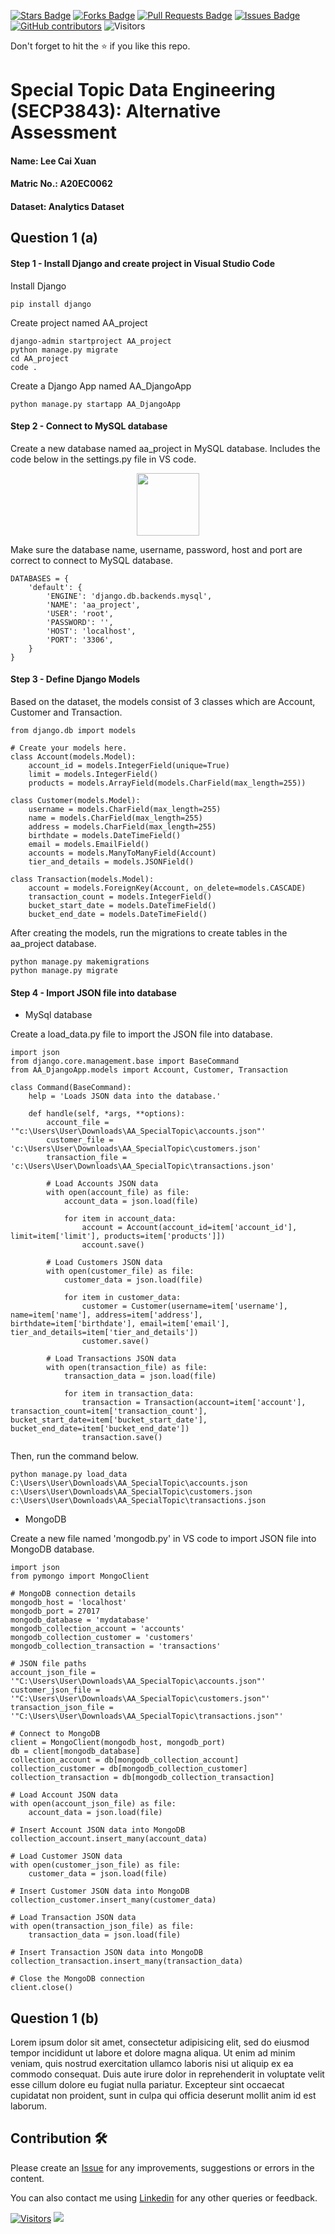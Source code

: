 <a href="https://github.com/drshahizan/SECP3843/stargazers"><img src="https://img.shields.io/github/stars/drshahizan/SECP3843" alt="Stars Badge"/></a>
<a href="https://github.com/drshahizan/SECP3843/network/members"><img src="https://img.shields.io/github/forks/drshahizan/SECP3843" alt="Forks Badge"/></a>
<a href="https://github.com/drshahizan/SECP3843/pulls"><img src="https://img.shields.io/github/issues-pr/drshahizan/SECP3843" alt="Pull Requests Badge"/></a>
<a href="https://github.com/drshahizan/SECP3843/issues"><img src="https://img.shields.io/github/issues/drshahizan/SECP3843" alt="Issues Badge"/></a>
<a href="https://github.com/drshahizan/SECP3843/graphs/contributors"><img alt="GitHub contributors" src="https://img.shields.io/github/contributors/drshahizan/SECP3843?color=2b9348"></a>
![Visitors](https://api.visitorbadge.io/api/visitors?path=https%3A%2F%2Fgithub.com%2Fdrshahizan%2FSECP3843&labelColor=%23d9e3f0&countColor=%23697689&style=flat)


Don't forget to hit the :star: if you like this repo.

# Special Topic Data Engineering (SECP3843): Alternative Assessment

#### Name: Lee Cai Xuan
#### Matric No.: A20EC0062
#### Dataset: Analytics Dataset

## Question 1 (a)
<h4>Step 1 - Install Django and create project in Visual Studio Code</h4>

Install Django 

```
pip install django
```
Create project named AA_project

```
django-admin startproject AA_project
python manage.py migrate
cd AA_project
code .
```

Create a Django App named AA_DjangoApp

```
python manage.py startapp AA_DjangoApp
```

<h4>Step 2 - Connect to MySQL database</h4>

Create a new database named aa_project in MySQL database. Includes the code below in the settings.py file in VS code. 

<p align="center">
  <img height="100px" src="https://github.com/drshahizan/SECP3843/blob/main/submission/leecaixuan/question1/files/images/Screenshot%202023-06-26%20173526.png" />
</p>

Make sure the database name, username, password, host and port are correct to connect to MySQL database.

```
DATABASES = {
    'default': {
        'ENGINE': 'django.db.backends.mysql',
        'NAME': 'aa_project',
        'USER': 'root',
        'PASSWORD': '',
        'HOST': 'localhost',
        'PORT': '3306',
    }
}
```

<h4>Step 3 - Define Django Models</h4>

Based on the dataset, the models consist of 3 classes which are Account, Customer and Transaction. 

```
from django.db import models

# Create your models here.
class Account(models.Model):
    account_id = models.IntegerField(unique=True)
    limit = models.IntegerField()
    products = models.ArrayField(models.CharField(max_length=255))

class Customer(models.Model):
    username = models.CharField(max_length=255)
    name = models.CharField(max_length=255)
    address = models.CharField(max_length=255)
    birthdate = models.DateTimeField()
    email = models.EmailField()
    accounts = models.ManyToManyField(Account)
    tier_and_details = models.JSONField()

class Transaction(models.Model):
    account = models.ForeignKey(Account, on_delete=models.CASCADE)
    transaction_count = models.IntegerField()
    bucket_start_date = models.DateTimeField()
    bucket_end_date = models.DateTimeField()
```

After creating the models, run the migrations to create tables in the aa_project database.

```
python manage.py makemigrations
python manage.py migrate
```

<h4>Step 4 - Import JSON file into database</h4>

- MySql database

Create a load_data.py file to import the JSON file into database.

```
import json
from django.core.management.base import BaseCommand
from AA_DjangoApp.models import Account, Customer, Transaction

class Command(BaseCommand):
    help = 'Loads JSON data into the database.'

    def handle(self, *args, **options):
        account_file = '"c:\Users\User\Downloads\AA_SpecialTopic\accounts.json"'
        customer_file = 'c:\Users\User\Downloads\AA_SpecialTopic\customers.json'
        transaction_file = 'c:\Users\User\Downloads\AA_SpecialTopic\transactions.json'

        # Load Accounts JSON data
        with open(account_file) as file:
            account_data = json.load(file)

            for item in account_data:
                account = Account(account_id=item['account_id'], limit=item['limit'], products=item['products']])
                account.save()

        # Load Customers JSON data
        with open(customer_file) as file:
            customer_data = json.load(file)

            for item in customer_data:
                customer = Customer(username=item['username'], name=item['name'], address=item['address'], birthdate=item['birthdate'], email=item['email'], tier_and_details=item['tier_and_details'])
                customer.save()

        # Load Transactions JSON data
        with open(transaction_file) as file:
            transaction_data = json.load(file)

            for item in transaction_data:
                transaction = Transaction(account=item['account'], transaction_count=item['transaction_count'], bucket_start_date=item['bucket_start_date'], bucket_end_date=item['bucket_end_date'])
                transaction.save()
```

Then, run the command below.

```
python manage.py load_data C:\Users\User\Downloads\AA_SpecialTopic\accounts.json c:\Users\User\Downloads\AA_SpecialTopic\customers.json c:\Users\User\Downloads\AA_SpecialTopic\transactions.json
```

- MongoDB

Create a new file named 'mongodb.py' in VS code to import JSON file into MongoDB database.

```
import json
from pymongo import MongoClient

# MongoDB connection details
mongodb_host = 'localhost'
mongodb_port = 27017
mongodb_database = 'mydatabase'
mongodb_collection_account = 'accounts'
mongodb_collection_customer = 'customers'
mongodb_collection_transaction = 'transactions'

# JSON file paths
account_json_file = '"C:\Users\User\Downloads\AA_SpecialTopic\accounts.json"'
customer_json_file = '"C:\Users\User\Downloads\AA_SpecialTopic\customers.json"'
transaction_json_file = '"C:\Users\User\Downloads\AA_SpecialTopic\transactions.json"'

# Connect to MongoDB
client = MongoClient(mongodb_host, mongodb_port)
db = client[mongodb_database]
collection_account = db[mongodb_collection_account]
collection_customer = db[mongodb_collection_customer]
collection_transaction = db[mongodb_collection_transaction]

# Load Account JSON data
with open(account_json_file) as file:
    account_data = json.load(file)

# Insert Account JSON data into MongoDB
collection_account.insert_many(account_data)

# Load Customer JSON data
with open(customer_json_file) as file:
    customer_data = json.load(file)

# Insert Customer JSON data into MongoDB
collection_customer.insert_many(customer_data)

# Load Transaction JSON data
with open(transaction_json_file) as file:
    transaction_data = json.load(file)

# Insert Transaction JSON data into MongoDB
collection_transaction.insert_many(transaction_data)

# Close the MongoDB connection
client.close()
```



## Question 1 (b)
Lorem ipsum dolor sit amet, consectetur adipisicing elit, sed do eiusmod tempor incididunt ut labore et dolore magna aliqua. Ut enim ad minim veniam, quis nostrud exercitation ullamco laboris nisi ut aliquip ex ea commodo consequat. Duis aute irure dolor in reprehenderit in voluptate velit esse cillum dolore eu fugiat nulla pariatur. Excepteur sint occaecat cupidatat non proident, sunt in culpa qui officia deserunt mollit anim id est laborum.





## Contribution 🛠️
Please create an [Issue](https://github.com/drshahizan/special-topic-data-engineering/issues) for any improvements, suggestions or errors in the content.

You can also contact me using [Linkedin](https://www.linkedin.com/in/drshahizan/) for any other queries or feedback.

[![Visitors](https://api.visitorbadge.io/api/visitors?path=https%3A%2F%2Fgithub.com%2Fdrshahizan&labelColor=%23697689&countColor=%23555555&style=plastic)](https://visitorbadge.io/status?path=https%3A%2F%2Fgithub.com%2Fdrshahizan)
![](https://hit.yhype.me/github/profile?user_id=81284918)


